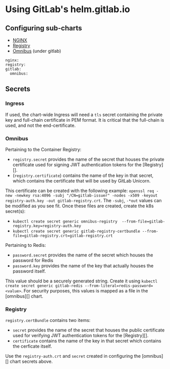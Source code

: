 # Using GitLab's helm.gitlab.io

## Configuring sub-charts

- [NGINX](nginx/README.md)
- [Registry](registry/README.md)
- [Omnibus](omnibus/README.md) (under gitlab)

```
nginx:
registry:
gitlab:
  omnibus:
```

## Secrets

### Ingress

If used, the chart-wide Ingress will need a `tls` secret containing the private key and full-chain certificate in PEM format. It is critical that the full-chain is used, and not the end-certificate.

### Omnibus

Pertaining to the Container Registry:
- `registry.secret` provides the name of the secret that houses the private certificate used for signing JWT authentication tokens for the [Registry][].
- (`registry.certificate`) contains the name of the key in that secret, which contains the certificate that will be used by GitLab Unicorn.

This certificate can be created with the following example:
`openssl req -new -newkey rsa:4096 -subj "/CN=gitlab-issuer" -nodes -x509 -keyout registry-auth.key -out gitlab-registry.crt`. The `-subj`, `-*out` values can be modified as you see fit.
Once these files are created, create the k8s secret(s):
- `kubectl create secret generic omnibus-registry  --from-file=gitlab-registry.key=registry-auth.key`
- `kubectl create secret generic gitlab-registry-certbundle --from-file=gitlab-registry.crt=gitlab-registry.crt`

Pertaining to Redis:
- `password.secret` provides the name of the secret which houses the password for Redis
- `password.key` provides the name of the key that actually houses the password itself.

This value should be a securely generated string. Create it using `kubectl create secret generic gitlab-redis --from-literal=redis-password=<value>`.
For security purposes, this values is mapped as a file in the [omnibus][] chart.

### Registry

`registry.certBundle` contains two items:
- `secret` provides the name of the secret that houses the public certificate used for verifying JWT authentication tokens for the [Registry][].
- `certificate` contains the name of the key in that secret which contains the cerficate itself.

Use the `registry-auth.crt` and `secret` created in configuring the [omnibus][] chart secrets above.
